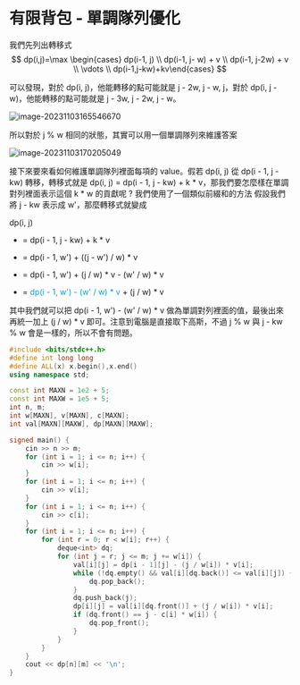 # 有限背包 - 單調隊列優化

我們先列出轉移式
$$
dp(i,j)=\max \begin{cases} dp(i-1, j) \\ dp(i-1, j- w) + v \\ dp(i-1, j-2w) + v \\ \vdots \\ dp(i-1,j-kw)+kv\end{cases}
$$


可以發現，對於 dp(i, j)，他能轉移的點可能就是 j - 2w, j - w, j，對於 dp(i, j - w)，他能轉移的點可能就是 j - 3w, j - 2w, j - w。

![image-20231103165546670](C:\Users\yozen\AppData\Roaming\Typora\typora-user-images\image-20231103165546670.png)

所以對於 j % w 相同的狀態，其實可以用一個單調隊列來維護答案

![image-20231103170205049](C:\Users\yozen\AppData\Roaming\Typora\typora-user-images\image-20231103170205049.png)

接下來要來看如何維護單調隊列裡面每項的 value。假若 dp(i, j) 從 dp(i - 1, j - kw) 轉移，轉移式就是 dp(i, j) = dp(i - 1, j - kw) + k * v，那我們要怎麼樣在單調對列裡面表示這個 k * w 的貢獻呢 ? 我們使用了一個類似前綴和的方法
假設我們將 j - kw 表示成 w'，那麼轉移式就變成 

dp(i, j) 

- = dp(i - 1, j - kw) + k * v

- = dp(i - 1, w') + ((j - w') / w) * v
- = dp(i - 1, w') + (j / w) * v - (w' / w) * v
- = <font color="#00A2E8">dp(i - 1, w') - (w' / w) * v</font> + (j / w) * v

其中我們就可以把 dp(i - 1, w') - (w' / w) * v 做為單調對列裡面的值，最後出來再統一加上 (j / w) * v 即可。注意到電腦是直接取下高斯，不過 j % w 與 j - kw % w 會是一樣的，所以不會有問題。

```cpp
#include <bits/stdc++.h>
#define int long long
#define ALL(x) x.begin(),x.end()
using namespace std;

const int MAXN = 1e2 + 5;
const int MAXW = 1e5 + 5;
int n, m;
int w[MAXN], v[MAXN], c[MAXN];
int val[MAXN][MAXW], dp[MAXN][MAXW];

signed main() {
    cin >> n >> m;
    for (int i = 1; i <= n; i++) {
        cin >> w[i];
    }
    for (int i = 1; i <= n; i++) {
        cin >> v[i];
    }
    for (int i = 1; i <= n; i++) {
        cin >> c[i];
    }
    for (int i = 1; i <= n; i++) {
        for (int r = 0; r < w[i]; r++) {
            deque<int> dq;
            for (int j = r; j <= m; j += w[i]) {
                val[i][j] = dp[i - 1][j] - (j / w[i]) * v[i];
                while (!dq.empty() && val[i][dq.back()] <= val[i][j]) {
                    dq.pop_back();
                }
                dq.push_back(j);
                dp[i][j] = val[i][dq.front()] + (j / w[i]) * v[i];
                if (dq.front() == j - c[i] * w[i]) {
                    dq.pop_front();
                }
            }
        }
    }
    cout << dp[n][m] << '\n';
}
```

